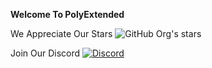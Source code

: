 **Welcome To PolyExtended**

We Appreciate Our Stars ![GitHub Org's stars](https://img.shields.io/github/stars/PolyExtended)

Join Our Discord [![Discord](https://img.shields.io/discord/1148130748931510323?style=social&logo=discord)](http://discord.gg/3nEwVHFmXe "![Discord](https://img.shields.io/discord/1148130748931510323?style=social&logo=discord)")
